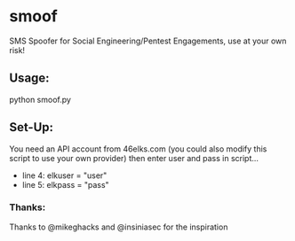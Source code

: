 # smoof
SMS Spoofer for Social Engineering/Pentest Engagements, use at your own risk!

## Usage:
python smoof.py

## Set-Up:
You need an API account from 46elks.com (you could also modify this script to use your own provider) then enter user and pass in script...

- line 4: elkuser = "user"
- line 5: elkpass = "pass"

### Thanks:
Thanks to @mikeghacks and @insiniasec for the inspiration
